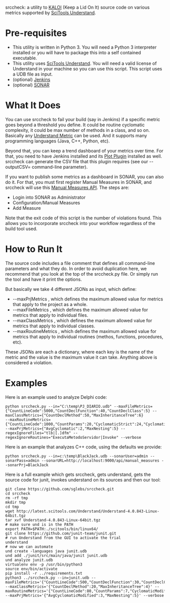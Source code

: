 srccheck: a utility to [KALOI](http://structure101.com/2006/10/complexity-debt-dont-fix-it-keep-a-lid-on-it/) (Keep a Lid On It) source code on various metrics supported by [SciTools Understand](https://scitools.com).

Pre-requisites
===============
* This utility is written in Python 3. You will need a Python 3 interpreter installed or you will have to package
this into a self contained executable. 
* This utility uses [SciTools Understand](https://scitools.com). You will need a valid license of Understand
in your machine so you can use this script. This script uses a UDB file as input.
* (optional) [Jenkins](https://jenkins-ci.org)
* (optional) [SONAR](http://www.sonarsource.com)

What It Does
=============
You can use srccheck to fail your build (say in Jenkins) if a specific metric goes beyond a threshold you define.
It could be routine cyclomatic complexity, it could be max number of methods in a class, and so on. Basically any
[Understand Metric](https://scitools.com/support/metrics_list/) can be used. And it supports many programming
languages (Java, C++, Python, etc).

Beyond that, you can keep a trend dashboard of your metrics over time. For that, you need to have Jenkins installed
and its [Plot Plugin](https://wiki.jenkins-ci.org/display/JENKINS/Plot+Plugin) installed as well. srccheck can
generate the CSV file that this plugin requires (see our --outputCSV= command-line parameter).

If you want to publish some metrics as a dashboard in SONAR, you can also do it. For that, you must first
register Manual Measures in SONAR, and srccheck will use this [Manual Measures API](http://docs.codehaus.org/pages/viewpage.action?pageId=229743270).
The steps are:

 * Login into SONAR as Administrator
 * Configuration/Manual Measures
 * Add Measure

Note that the exit code of this script is the number of violations found. This allows you to incorporate srccheck
into your workflow regardless of the build tool used.

How to Run It
=============
The source code includes a file comment that defines all command-line parameters and what they do. In order to avoid
duplication here, we recommend that you look at the top of the srccheck.py file. Or simply run the tool and have it
print the options.

But basically we take 4 different JSONs as input, which define:

 * --maxPrjMetrics , which defines the maximum allowed value for metrics that apply to the project as a whole.
 * --maxFileMetrics , which defines the maximum allowed value for metrics that apply to individual files.
 * --maxClassMetrics , which defines the maximum allowed value for metrics that apply to individual classes.
 * --maxRoutineMetrics , which defines the maximum allowed value for metrics that apply to individual routines (methos, functions, procedures, etc).
 
These JSONs are each a dictionary, where each key is the name of the metric and the value is the maximum value it can take.
Anything above is considered a violation. 

Examples
=========

Here is an example used to analyze Delphi code:

```
python srccheck.py --in="C:\temp\PJ_DIARIO.udb" --maxFileMetrics={"CountLineCode":5000,"CountDeclFunction":40,"CountDeclClass":5} --maxClassMetrics={"CountDeclMethod":50,"MaxInheritanceTree":6}
--maxRoutineMetrics={"CountLineCode":1000,"CountParams":20,"CyclomaticStrict":24,"CyclomaticModified":12} --maxPrjMetrics={"AvgCyclomatic":2,"MaxNesting":5} --regexIgnoreFiles="tlb|[.]dfm" --regexIgnoreRoutines="ExecutaMetodoServidor|Invoke" --verbose
```

Here is an example that analyzes C++ code, using the defaults we provide:

```
python srccheck.py --in=c:\temp\BlackJack.udb --sonarUser=admin --sonarPass=admin --sonarURL=http://localhost:9000/api/manual_measures --sonarPrj=BlackJack 
```

Here is a full example which gets srccheck, gets understand, gets the source code for junit,
invokes understand on its sources and then our tool:

```
git clone https://github.com/sglebs/srccheck.git
cd srccheck
rm -rf tmp
mkdir tmp
cd tmp
wget http://latest.scitools.com/Understand/Understand-4.0.843-Linux-64bit.tgz
tar xvf Understand-4.0.843-Linux-64bit.tgz
# make sure und is in the PATH
export PATH=$PATH:./scitools/bin/linux64/
git clone https://github.com/junit-team/junit.git
# run Understand from the GUI to activate the trial
understand
# now we can automate
und create -languages java junit.udb
und add ./junit/src/main/java/junit junit.udb
und analyze junit.udb
virtualenv env -p /usr/bin/python3
source env/bin/activate
pip install -r ../requirements.txt
python3 ../srccheck.py --in=junit.udb --maxFileMetrics='{"CountLineCode":500,"CountDeclFunction":30,"CountDeclClass":1}' --maxClassMetrics='{"CountDeclMethod":20,"MaxInheritanceTree":4}' --maxRoutineMetrics='{"CountLineCode":80,"CountParams":7,"CyclomaticModified":7}' --maxPrjMetrics='{"AvgCyclomaticModified":3,"MaxNesting":5}' --verbose
```
